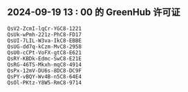 ## 2024-09-19 13 : 00 的 GreenHub 许可证
```
QsV2-ZcmI-lqCr-YGC8-1221
QsUk-wPmh-221z-PhC8-FD17
QsUI-7LIL-W3va-IkC8-EBBE
QsUG-dd7q-kCzm-MvC8-2958
QsU0-cCPt-VoFX-gtC8-E621
QsRY-KBDk-Edmc-SwC8-E21E
QsRG-46TS-Mkxh-mqC8-4914
QsPx-12mV-DU6s-8DC8-DC9F
QsPY-vBQY-Wv4B-n5C8-64E4
QsOl-PKtz-Y8W5-RmC8-9714
```
